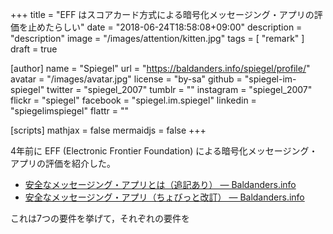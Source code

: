 +++
title = "EFF はスコアカード方式による暗号化メッセージング・アプリの評価を止めたらしい"
date =  "2018-06-24T18:58:08+09:00"
description = "description"
image = "/images/attention/kitten.jpg"
tags        = [ "remark" ]
draft = true

[author]
  name      = "Spiegel"
  url       = "https://baldanders.info/spiegel/profile/"
  avatar    = "/images/avatar.jpg"
  license   = "by-sa"
  github    = "spiegel-im-spiegel"
  twitter   = "spiegel_2007"
  tumblr    = ""
  instagram = "spiegel_2007"
  flickr    = "spiegel"
  facebook  = "spiegel.im.spiegel"
  linkedin  = "spiegelimspiegel"
  flattr    = ""

[scripts]
  mathjax = false
  mermaidjs = false
+++

4年前に EFF (Electronic Frontier Foundation) による暗号化メッセージング・アプリの評価を紹介した。

- [安全なメッセージング・アプリとは（追記あり） — Baldanders.info](https://baldanders.info/spiegel/log2/000782.shtml)
- [安全なメッセージング・アプリ（ちょびっと改訂） — Baldanders.info](https://baldanders.info/spiegel/log2/000800.shtml)

これは7つの要件を挙げて，それぞれの要件を








<!-- eof -->
